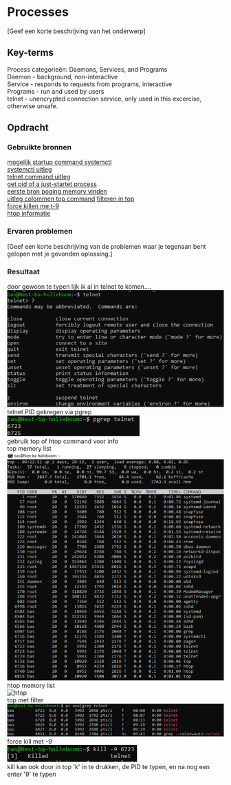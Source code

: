 # Processes
[Geef een korte beschrijving van het onderwerp]

## Key-terms
Process categorieën: Daemons, Services, and Programs  
Daemon - background, non-interactive  
Service - responds to requests from programs, interactive  
Programs - run and used by users  
telnet - unencrypted connection service, only used in this excercise, otherwise unsafe.

## Opdracht
### Gebruikte bronnen
[mogelijk startup command systemctl](https://phoenixnap.com/kb/telnet-linux)  
[systemctl uitleg](https://www.digitalocean.com/community/tutorials/how-to-use-systemctl-to-manage-systemd-services-and-units)  
[telnet command uitleg](https://www.ionos.com/digitalguide/server/tools/telnet-commands/)  
[get pid of a just-startet process](https://www.baeldung.com/linux/just-started-process-pid)  
[eerste bron poging memory vinden](https://phoenixnap.com/kb/linux-commands-check-memory-usage)  
[uitleg colommen top command](https://www.howtogeek.com/668986/how-to-use-the-linux-top-command-and-understand-its-output/)
[filteren in top](https://www.linuxfoundation.org/blog/blog/classic-sysadmin-how-to-kill-a-process-from-the-command-line)  
[force killen me t-9](https://phoenixnap.com/kb/how-to-kill-a-process-in-linux)  
[htop informatie](https://codeahoy.com/2017/01/20/hhtop-explained-visually/)
### Ervaren problemen
[Geef een korte beschrijving van de problemen waar je tegenaan bent gelopen met je gevonden oplossing.]

### Resultaat
door gewoon <telnet> te typen lijk ik al in telnet te komen....  
![startup](/01-linux/images/8-telnetstartup+questionmark.PNG)  
telnet PID gekregen via pgrep  
![pid](/01-linux/images/8-telnet-pid.PNG)  
gebruik top of htop command voor info  
top memory list  
![top](/01-linux/images/8-top-memory.PNG)  
htop memory list  
![htop](/01-linux01-linux/images/8-htop-memory.PNG)  
top met filter  
![filtered](/01-linux/images/8-top-filter.PNG)  
force kill met -9  
![kill](/01-linux/images/8-kill.PNG)  
kill kan ook door in top 'k' in te drukken, de PID te typen, en na nog een enter '9' te typen
